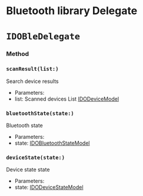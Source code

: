 # Bluetooth library Delegate
# `IDOBleDelegate`



### Method 

### `scanResult(list:)`

Search device results

- Parameters:
 - list: Scanned devices List [IDODeviceModel](../model/IDODeviceModel.md)

### `bluetoothState(state:)`

Bluetooth state

 - Parameters:
 - state: [IDOBluetoothStateModel](../model/IDOBluetoothStateModel.md )

### `deviceState(state:)`

Device state state

 - Parameters:
 - state: [IDODeviceStateModel](../model/IDODeviceStateModel.md)

